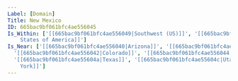 ```yaml
---
Label: [Domain]
Title: New Mexico
ID: 665bac9bf061bfc4ae556045
Is_Within: ['[[665bac9bf061bfc4ae556049|Southwest (US)]]', '[[665bac9bf061bfc4ae55604b|United
    States of America]]']
Is_Near: ['[[665bac9bf061bfc4ae556040|Arizona]]', '[[665bac9bf061bfc4ae556041|California]]',
  '[[665bac9bf061bfc4ae556042|Colorado]]', '[[665bac9bf061bfc4ae556044|Nevada]]',
  '[[665bac9bf061bfc4ae55604a|Texas]]', '[[665bac9bf061bfc4ae55604c|Utah]]', '[[665cb893754819c678b6258c|New
    York]]']
---
```



